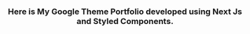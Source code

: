 <h3 align="center">Here is My Google Theme Portfolio developed using Next Js and Styled Components.</h3>

